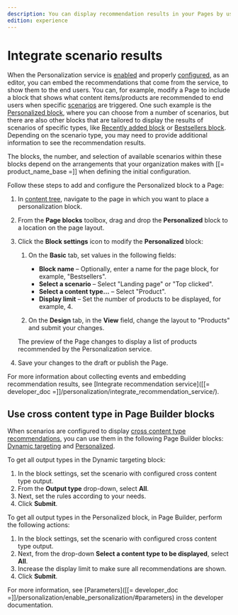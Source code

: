 ```yaml
---
description: You can display recommendation results in your Pages by using the Personalized block.
edition: experience
---
```


# Integrate scenario results

When the Personalization service is [enabled](enable_personalization.md) and properly 
[configured](configure_personalization.md), as an editor, you can embed the recommendations 
that come from the service, to show them to the end users.
You can, for example, modify a Page to include a block that shows what 
content items/products are recommended to end users when specific [scenarios](scenarios.md) 
are triggered. 
One such example is the [Personalized block](../content_management/block_reference.md#personalized-block), where you can choose from a number of scenarios, 
but there are also other blocks that are tailored to display the results of scenarios
of specific types, like [Recently added block](../content_management/block_reference.md#recently-added-block) 
or [Bestsellers block](../content_management/block_reference.md#bestsellers-block).
Depending on the scenario type, you may need to provide additional information
to see the recommendation results.

The blocks, the number, and selection of available scenarios within
these blocks depend on the arrangements that your organization makes with [[= product_name_base =]]
when defining the initial configuration.

Follow these steps to add and configure the Personalized block to a Page:

1. In [content tree](discover_ui.md#content-tree), navigate to the page in which you want to place a personalization block.

1. From the **Page blocks** toolbox, drag and drop the **Personalized** block to a location on the page layout.
 
1. Click the **Block settings** icon to modify the **Personalized** block:
 
    1. On the **Basic** tab, set values in the following fields:
        -	**Block name** – Optionally, enter a name for the page block, for example, "Bestsellers".
        -	**Select a scenario** – Select "Landing page" or "Top clicked".
        -	**Select a content type...** – Select "Product".
        -	**Display limit** – Set the number of products to be displayed, for example, 4.
        
    1. On the **Design** tab, in the **View** field, change the layout to "Products" and submit your changes.
    
      The preview of the Page changes to display a list of products recommended by the Personalization service.
 
1. Save your changes to the draft or publish the Page.

For more information about collecting events and embedding recommendation results,
see [Integrate recommendation service]([[= developer_doc =]]/personalization/integrate_recommendation_service/).

## Use cross content type in Page Builder blocks

When scenarios are configured to display [cross content type recommendations](configure_scenarios.md#configure-cross-content-type-recommendations), you can use them in the following Page Builder blocks: [Dynamic targeting](../content_management/block_reference.md#dynamic-targeting-block) and [Personalized](../content_management/block_reference.md#personalized-block).

To get all output types in the Dynamic targeting block:

1. In the block settings, set the scenario with configured cross content type output.
1. From the **Output type** drop-down, select **All**.
1. Next, set the rules according to your needs.
1. Click **Submit**.

To get all output types in the Personalized block, in Page Builder, perform the following actions:

1. In the block settings, set the scenario with configured cross content type output.
1. Next, from the drop-down **Select a content type to be displayed**, select **All**.
1. Increase the display limit to make sure all recommendations are shown.
1. Click **Submit**.

For more information, see [Parameters]([[= developer_doc =]]/personalization/enable_personalization/#parameters) in the developer documentation.
